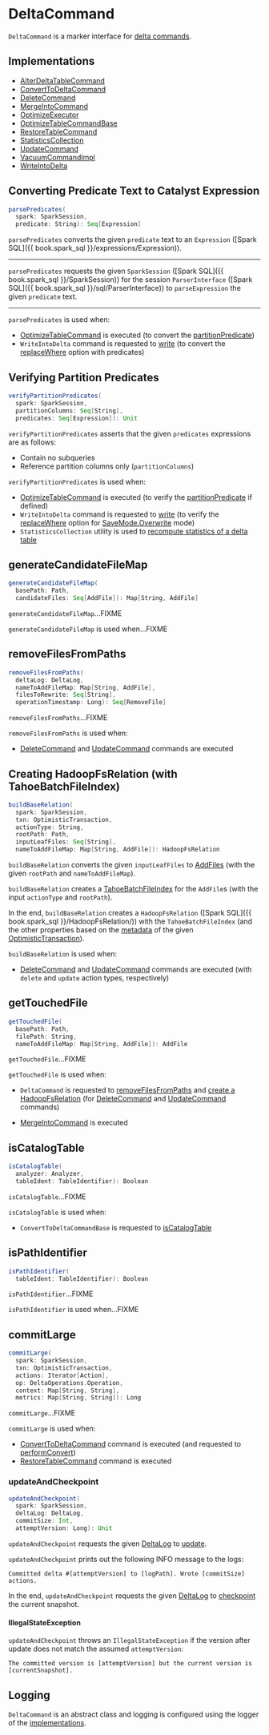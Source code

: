 # DeltaCommand

`DeltaCommand` is a marker interface for [delta commands](#implementations).

## Implementations

* [AlterDeltaTableCommand](alter/AlterDeltaTableCommand.md)
* [ConvertToDeltaCommand](convert/ConvertToDeltaCommand.md)
* [DeleteCommand](delete/DeleteCommand.md)
* [MergeIntoCommand](merge/MergeIntoCommand.md)
* [OptimizeExecutor](optimize/OptimizeExecutor.md)
* [OptimizeTableCommandBase](optimize/OptimizeTableCommandBase.md)
* [RestoreTableCommand](restore/RestoreTableCommand.md)
* [StatisticsCollection](../StatisticsCollection.md)
* [UpdateCommand](update/UpdateCommand.md)
* [VacuumCommandImpl](vacuum/VacuumCommandImpl.md)
* [WriteIntoDelta](WriteIntoDelta.md)

## <span id="parsePredicates"> Converting Predicate Text to Catalyst Expression

```scala
parsePredicates(
  spark: SparkSession,
  predicate: String): Seq[Expression]
```

`parsePredicates` converts the given `predicate` text to an `Expression` ([Spark SQL]({{ book.spark_sql }}/expressions/Expression)).

---

`parsePredicates` requests the given `SparkSession` ([Spark SQL]({{ book.spark_sql }}/SparkSession)) for the session `ParserInterface` ([Spark SQL]({{ book.spark_sql }}/sql/ParserInterface)) to `parseExpression` the given `predicate` text.

---

`parsePredicates` is used when:

* [OptimizeTableCommand](optimize/OptimizeTableCommand.md) is executed (to convert the [partitionPredicate](optimize/OptimizeTableCommand.md#partitionPredicate))
* `WriteIntoDelta` command is requested to [write](WriteIntoDelta.md#write) (to convert the [replaceWhere](../delta/DeltaWriteOptions.md#replaceWhere) option with predicates)

## <span id="verifyPartitionPredicates"> Verifying Partition Predicates

```scala
verifyPartitionPredicates(
  spark: SparkSession,
  partitionColumns: Seq[String],
  predicates: Seq[Expression]): Unit
```

`verifyPartitionPredicates` asserts that the given `predicates` expressions are as follows:

* Contain no subqueries
* Reference partition columns only (`partitionColumns`)

`verifyPartitionPredicates` is used when:

* [OptimizeTableCommand](optimize/OptimizeTableCommand.md) is executed (to verify the [partitionPredicate](optimize/OptimizeTableCommand.md#partitionPredicate) if defined)
* `WriteIntoDelta` command is requested to [write](WriteIntoDelta.md#write) (to verify the [replaceWhere](../delta/DeltaWriteOptions.md#replaceWhere) option for [SaveMode.Overwrite](WriteIntoDelta.md#mode) mode)
* `StatisticsCollection` utility is used to [recompute statistics of a delta table](../StatisticsCollection.md#recompute)

## <span id="generateCandidateFileMap"> generateCandidateFileMap

```scala
generateCandidateFileMap(
  basePath: Path,
  candidateFiles: Seq[AddFile]): Map[String, AddFile]
```

`generateCandidateFileMap`...FIXME

`generateCandidateFileMap` is used when...FIXME

## <span id="removeFilesFromPaths"> removeFilesFromPaths

```scala
removeFilesFromPaths(
  deltaLog: DeltaLog,
  nameToAddFileMap: Map[String, AddFile],
  filesToRewrite: Seq[String],
  operationTimestamp: Long): Seq[RemoveFile]
```

`removeFilesFromPaths`...FIXME

`removeFilesFromPaths` is used when:

* [DeleteCommand](delete/DeleteCommand.md) and [UpdateCommand](update/UpdateCommand.md) commands are executed

## <span id="buildBaseRelation"> Creating HadoopFsRelation (with TahoeBatchFileIndex)

```scala
buildBaseRelation(
  spark: SparkSession,
  txn: OptimisticTransaction,
  actionType: String,
  rootPath: Path,
  inputLeafFiles: Seq[String],
  nameToAddFileMap: Map[String, AddFile]): HadoopFsRelation
```

`buildBaseRelation` converts the given `inputLeafFiles` to [AddFiles](#getTouchedFile) (with the given `rootPath` and `nameToAddFileMap`).

`buildBaseRelation` creates a [TahoeBatchFileIndex](../TahoeBatchFileIndex.md) for the `AddFile`s (with the input `actionType` and `rootPath`).

In the end, `buildBaseRelation` creates a `HadoopFsRelation` ([Spark SQL]({{ book.spark_sql }}/HadoopFsRelation/)) with the `TahoeBatchFileIndex` (and the other properties based on the [metadata](../OptimisticTransactionImpl.md#metadata) of the given [OptimisticTransaction](../OptimisticTransaction.md)).

`buildBaseRelation` is used when:

* [DeleteCommand](delete/DeleteCommand.md) and [UpdateCommand](update/UpdateCommand.md) commands are executed (with `delete` and `update` action types, respectively)

## <span id="getTouchedFile"> getTouchedFile

```scala
getTouchedFile(
  basePath: Path,
  filePath: String,
  nameToAddFileMap: Map[String, AddFile]): AddFile
```

`getTouchedFile`...FIXME

`getTouchedFile` is used when:

* `DeltaCommand` is requested to [removeFilesFromPaths](#removeFilesFromPaths) and [create a HadoopFsRelation](#buildBaseRelation) (for [DeleteCommand](delete/DeleteCommand.md) and [UpdateCommand](update/UpdateCommand.md) commands)

* [MergeIntoCommand](merge/MergeIntoCommand.md) is executed

## <span id="isCatalogTable"> isCatalogTable

```scala
isCatalogTable(
  analyzer: Analyzer,
  tableIdent: TableIdentifier): Boolean
```

`isCatalogTable`...FIXME

`isCatalogTable` is used when:

* `ConvertToDeltaCommandBase` is requested to [isCatalogTable](convert/ConvertToDeltaCommand.md#isCatalogTable)

## <span id="isPathIdentifier"> isPathIdentifier

```scala
isPathIdentifier(
  tableIdent: TableIdentifier): Boolean
```

`isPathIdentifier`...FIXME

`isPathIdentifier` is used when...FIXME

## <span id="commitLarge"> commitLarge

```scala
commitLarge(
  spark: SparkSession,
  txn: OptimisticTransaction,
  actions: Iterator[Action],
  op: DeltaOperations.Operation,
  context: Map[String, String],
  metrics: Map[String, String]): Long
```

`commitLarge`...FIXME

`commitLarge` is used when:

* [ConvertToDeltaCommand](convert/ConvertToDeltaCommand.md) command is executed (and requested to [performConvert](convert/ConvertToDeltaCommand.md#performConvert))
* [RestoreTableCommand](restore/RestoreTableCommand.md) command is executed

### <span id="updateAndCheckpoint"> updateAndCheckpoint

```scala
updateAndCheckpoint(
  spark: SparkSession,
  deltaLog: DeltaLog,
  commitSize: Int,
  attemptVersion: Long): Unit
```

`updateAndCheckpoint` requests the given [DeltaLog](../DeltaLog.md) to [update](../SnapshotManagement.md#update).

`updateAndCheckpoint` prints out the following INFO message to the logs:

```text
Committed delta #[attemptVersion] to [logPath]. Wrote [commitSize] actions.
```

In the end, `updateAndCheckpoint` requests the given [DeltaLog](../DeltaLog.md) to [checkpoint](../checkpoints/Checkpoints.md#checkpoint) the current snapshot.

#### <span id="updateAndCheckpoint-IllegalStateException"> IllegalStateException

`updateAndCheckpoint` throws an `IllegalStateException` if the version after update does not match the assumed `attemptVersion`:

```text
The committed version is [attemptVersion] but the current version is [currentSnapshot].
```

## Logging

`DeltaCommand` is an abstract class and logging is configured using the logger of the [implementations](#implementations).
